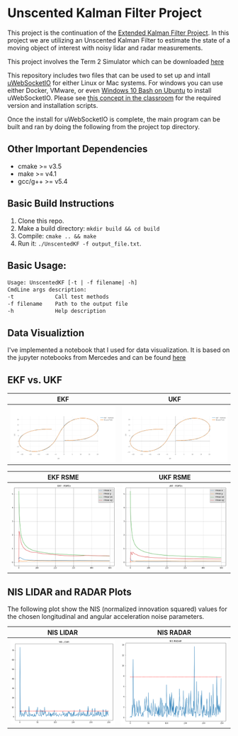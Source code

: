 # Unscented Kalman Filter Project
This project is the continuation of the [Extended Kalman Filter Project](https://github.com/rudi77/ExtendedKalmanFilter). 
In this project we are utilizing an Unscented Kalman Filter to estimate the state of a moving object of interest with noisy lidar and radar measurements. 

This project involves the Term 2 Simulator which can be downloaded [here](https://github.com/udacity/self-driving-car-sim/releases)

This repository includes two files that can be used to set up and intall [uWebSocketIO](https://github.com/uWebSockets/uWebSockets) for either Linux or Mac systems. For windows you can use either Docker, VMware, or even [Windows 10 Bash on Ubuntu](https://www.howtogeek.com/249966/how-to-install-and-use-the-linux-bash-shell-on-windows-10/) to install uWebSocketIO. Please see [this concept in the classroom](https://classroom.udacity.com/nanodegrees/nd013/parts/40f38239-66b6-46ec-ae68-03afd8a601c8/modules/0949fca6-b379-42af-a919-ee50aa304e6a/lessons/f758c44c-5e40-4e01-93b5-1a82aa4e044f/concepts/16cf4a78-4fc7-49e1-8621-3450ca938b77) for the required version and installation scripts.

Once the install for uWebSocketIO is complete, the main program can be built and ran by doing the following from the project top directory.

## Other Important Dependencies

* cmake >= v3.5
* make >= v4.1
* gcc/g++ >= v5.4

## Basic Build Instructions
1. Clone this repo.
2. Make a build directory: `mkdir build && cd build`
3. Compile: `cmake .. && make`
4. Run it: `./UnscentedKF -f output_file.txt`.

## Basic Usage:
```
Usage: UnscentedKF [-t | -f filename| -h]
CmdLine args description:
-t             Call test methods
-f filename    Path to the output file
-h             Help description
```

## Data Visualiztion
I've implemented a notebook that I used for data visualization. It is based on the jupyter notebooks from Mercedes and can be found [here](https://github.com/rudi77/CarND-Unscented-Kalman-Filter-Project/blob/master/data/visualization.ipynb)

[//]: # (Image References)

[ekf_plot]: ./images/ekf_plot.png "EKF plot"
[ukf_plot]: ./images/ukf_plot.png "UKF plot"
[ekf_rsme]: ./images/ekf_rsme.png "EKF RSME"
[ukf_rsme]: ./images/ukf_rsme.png "UKF RSME"
[ekf_rsme_plot]: ./images/ekf_rsme_plot.png "EKF RSME"
[ukf_rsme_plot]: ./images/ukf_rsme_plot.png "UKF RSME"
[nis_lidar]: ./images/nis_lidar.png "NIS LIDAR"
[nis_radar]: ./images/nis_radar.png "NIS RADAR"
[nis_table]: ./images/nis_distribution_table.png"

## EKF vs. UKF

EKF              |  UKF
:---------------------:|:-------------------------:
![text alt][ekf_plot] |  ![text alt][ukf_plot] 

EKF RSME             |  UKF RSME
:---------------------:|:-------------------------:
![text alt][ekf_rsme_plot] |  ![text alt][ukf_rsme_plot] 

## NIS LIDAR and RADAR Plots
The following plot show the NIS (normalized innovation squared) values for the chosen longitudinal and angular acceleration noise parameters.

NIS LIDAR              |  NIS RADAR
:---------------------:|:-------------------------:
![text alt][nis_lidar] |  ![text alt][nis_radar] 

